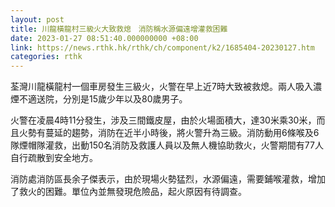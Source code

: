 ```yaml
---
layout: post
title: 川龍橫龍村三級火大致救熄　消防稱水源偏遠增灌救困難
date: 2023-01-27 08:51:40.000000000 +08:00
link: https://news.rthk.hk/rthk/ch/component/k2/1685404-20230127.htm
categories: rthk
---
```


荃灣川龍橫龍村一個車房發生三級火，火警在早上近7時大致被救熄。兩人吸入濃煙不適送院，分別是15歲少年以及80歲男子。

火警在凌晨4時11分發生，涉及三間鐵皮屋，由於火場面積大，達30米乘30米，而且火勢有蔓延的趨勢，消防在近半小時後，將火警升為三級。消防動用6條喉及6隊煙帽隊灌救，出動150名消防及救護人員以及無人機協助救火，火警期間有77人自行疏散到安全地方。

消防處消防區長余子傑表示，由於現場火勢猛烈，水源偏遠，需要鋪喉灌救，增加了救火的困難。單位內並無發現危險品，起火原因有待調查。
